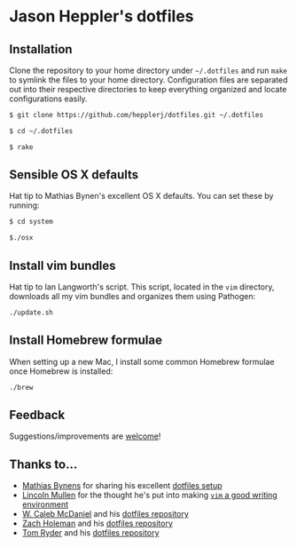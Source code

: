 # Jason Heppler's dotfiles

## Installation

Clone the repository to your home directory under `~/.dotfiles` and run `make` to symlink the files to your home directory. Configuration files are separated out into their respective directories to keep everything organized and locate configurations easily.

```bash
$ git clone https://github.com/hepplerj/dotfiles.git ~/.dotfiles

$ cd ~/.dotfiles

$ rake
```

## Sensible OS X defaults

Hat tip to Mathias Bynen's excellent OS X defaults. You can set these by running:

```bash
$ cd system

$./osx
```

## Install vim bundles

Hat tip to Ian Langworth's script. This script, located in the `vim` directory, downloads all my vim bundles and organizes them using Pathogen:

```bash
./update.sh
```

## Install Homebrew formulae

When setting up a new Mac, I install some common Homebrew formulae once Homebrew is installed:

```bash
./brew
```

## Feedback

Suggestions/improvements are [welcome](https://github.com/hepplerj/dotfiles/issues)!

## Thanks to...

* [Mathias Bynens](http://mathiasbynens.be) for sharing his excellent [dotfiles setup](https://github.com/mathiasbynens/dotfiles)
* [Lincoln Mullen](http://lincolnmullen.com/) for the thought he's put into making [`vim` a good writing environment](http://lincolnmullen.com/blog/writing-in-vim-with-placeholders-and-quickfix/)
* [W. Caleb McDaniel](http://wcm1.web.rice.edu) and his [dotfiles repository](https://github.com/wcaleb/dotfiles)
* [Zach Holeman](http://zachholman.com) and his [dotfiles repository](https://github.com/holman/dotfiles)
* [Tom Ryder](http://www.sanctum.geek.nz) and his [dotfiles repository](https://github.com/tejr/dotfiles)
